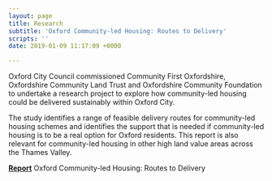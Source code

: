 ```yaml
---
layout: page
title: Research
subtitle: 'Oxford Community-led Housing: Routes to Delivery'
scripts: ''
date: 2019-01-09 11:17:09 +0000

---
```

Oxford City Council commissioned Community First Oxfordshire, Oxfordshire Community Land Trust and Oxfordshire Community Foundation to undertake a research project to explore how community-led housing could be delivered sustainably within Oxford City.

The study identifies a range of feasible delivery routes for community-led housing schemes and identifies the support that is needed if community-led housing is to be a real option for Oxford residents. This report is also relevant for community-led housing in other high land value areas across the Thames Valley.

[**Report**](http://www.communityfirstoxon.org/housing-community-planning/community-led-housing/) Oxford Community-led Housing: Routes to Delivery